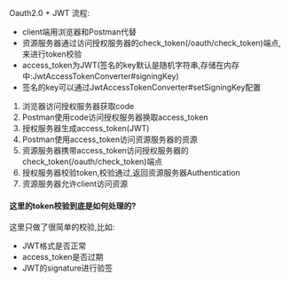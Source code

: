 Oauth2.0 + JWT 流程:  

- client端用浏览器和Postman代替
- 资源服务器通过访问授权服务器的check_token(/oauth/check_token)端点,
来进行token校验
- access_token为JWT(签名的key默认是随机字符串,存储在内存中:JwtAccessTokenConverter#signingKey)
- 签名的key可以通过JwtAccessTokenConverter#setSigningKey配置


1. 浏览器访问授权服务器获取code
2. Postman使用code访问授权服务器换取access_token
3. 授权服务器生成access_token(JWT)
4. Postman使用access_token访问资源服务器的资源
5. 资源服务器携带access_token访问授权服务器的check_token(/oauth/check_token)端点
6. 授权服务器校验token,校验通过,返回资源服务器Authentication
7. 资源服务器允许client访问资源

#### 这里的token校验到底是如何处理的?
这里只做了很简单的校验,比如:
- JWT格式是否正常  
- access_token是否过期
- JWT的signature进行验签